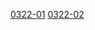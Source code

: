 [0322-01](https://cdn.jsdelivr.net/gh/f8th40ghm/123hp/ejsn/0322/mp3.7z.001) [0322-02](https://cdn.jsdelivr.net/gh/f8th40ghm/123hp/ejsn/0322/mp3.7z.002)
